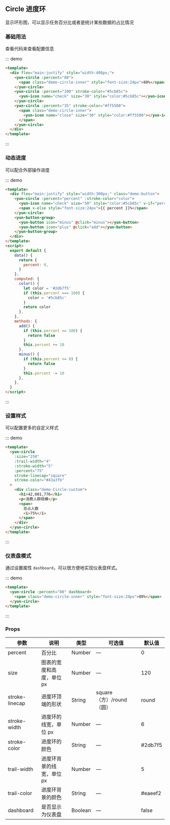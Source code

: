 ## Circle 进度环

显示环形图，可以显示任务百分比或者是统计某些数据的占比情况

### 基础用法

查看代码来查看配置信息

::: demo

```html
<template>
  <div flex="main:justify" style="width:400px;">
    <yun-circle :percent="80">
      <span class="demo-circle-inner" style="font-size:24px">80%</span>
    </yun-circle>
    <yun-circle :percent="100" stroke-color="#5cb85c">
      <yun-icon name="check" size="30" style="color:#5cb85c"></yun-icon>
    </yun-circle>
    <yun-circle :percent="35" stroke-color="#ff5500">
      <span class="demo-circle-inner">
        <yun-icon name="close" size="30" style="color:#ff5500"></yun-icon>
      </span>
    </yun-circle>
  </div>
</template>
```

:::

### 动态进度

可以配合外部操作进度

::: demo

```html
<template>
  <div flex="main:justify" style="width:300px;" class="demo-button">
    <yun-circle :percent="percent" :stroke-color="color">
      <yun-icon name="check" size="50" style="color:#5cb85c" v-if="percent === 100"></yun-icon>
      <span v-else style="font-size:24px">{{ percent }}%</span>
    </yun-circle>
    <yun-button-group>
      <yun-button icon="minus" @click="minus"></yun-button>
      <yun-button icon="plus" @click="add"></yun-button>
    </yun-button-group>
  </div>
</template>
<script>
  export default {
    data() {
      return {
        percent: 0,
      }
    },
    computed: {
      color() {
        let color = '#2db7f5'
        if (this.percent === 100) {
          color = '#5cb85c'
        }
        return color
      },
    },
    methods: {
      add() {
        if (this.percent >= 100) {
          return false
        }
        this.percent += 10
      },
      minus() {
        if (this.percent <= 0) {
          return false
        }
        this.percent -= 10
      },
    },
  }
</script>
```

:::

### 设置样式

可以配置更多的自定义样式

::: demo

```html
<template>
  <yun-circle
    :size="250"
    :trail-width="4"
    :stroke-width="5"
    :percent="75"
    stroke-linecap="square"
    stroke-color="#43a3fb"
  >
    <div class="demo-Circle-custom">
      <h1>42,001,776</h1>
      <p>消费人群规模</p>
      <span>
        总占人数
        <i>75%</i>
      </span>
    </div>
  </yun-circle>
</template>
```

:::

### 仪表盘模式

通过设置属性 `dashboard`，可以很方便地实现仪表盘样式。

::: demo

```html
<template>
  <yun-circle :percent="80" dashboard>
    <span class="demo-circle-inner" style="font-size:24px">80%</span>
  </yun-circle>
</template>
```

:::

### Props

| 参数           | 说明                      | 类型    | 可选值                   | 默认值  |
| -------------- | ------------------------- | ------- | ------------------------ | ------- |
| percent        | 百分比                    | Number  | —                        | 0       |
| size           | 图表的宽度和高度，单位 px | Number  | —                        | 120     |
| stroke-linecap | 进度环顶端的形状          | String  | square（方）/round（圆） | round   |
| stroke-width   | 进度环的线宽，单位 px     | Number  | —                        | 6       |
| stroke-color   | 进度环的颜色              | String  | —                        | #2db7f5 |
| trail-width    | 进度环背景的线宽，单位 px | Number  | —                        | 5       |
| trail-color    | 进度环背景的颜色          | String  | —                        | #eaeef2 |
| dashboard      | 是否显示为仪表盘          | Boolean | —                        | false   |
